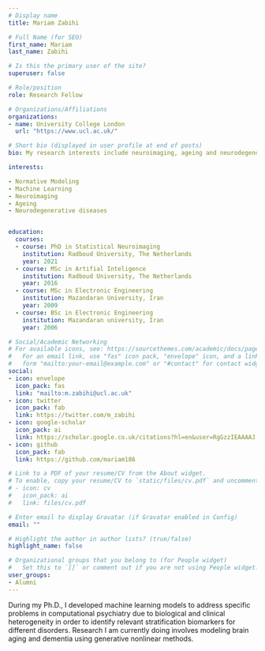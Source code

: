 ```yaml
---
# Display name
title: Mariam Zabihi

# Full Name (for SEO)
first_name: Mariam
last_name: Zabihi

# Is this the primary user of the site?
superuser: false

# Role/position
role: Research Fellow

# Organizations/Affiliations
organizations:
- name: University College London
  url: "https://www.ucl.ac.uk/"

# Short bio (displayed in user profile at end of posts)
bio: My research interests include neuroimaging, ageing and neurodegenerative diseases

interests:

- Normative Modeling
- Machine Learning
- Neuroimaging
- Ageing
- Neurodegenerative diseases


education:
  courses:
  - course: PhD in Statistical Neuroimaging 
    institution: Radboud University, The Netherlands
    year: 2021
  - course: MSc in Artifial Inteligence
    institution: Radboud University, The Netherlands
    year: 2016
  - course: MSc in Electronic Engineering
    institution: Mazandaran University, Iran
    year: 2009
  - course: BSc in Electronic Engineering
    institution: Mazandaran university, Iran
    year: 2006

# Social/Academic Networking
# For available icons, see: https://sourcethemes.com/academic/docs/page-builder/#icons
#   For an email link, use "fas" icon pack, "envelope" icon, and a link in the
#   form "mailto:your-email@example.com" or "#contact" for contact widget.
social:
- icon: envelope
  icon_pack: fas
  link: "mailto:m.zabihi@ucl.ac.uk"
- icon: twitter
  icon_pack: fab
  link: https://twitter.com/m_zabihi
- icon: google-scholar
  icon_pack: ai
  link: https://scholar.google.co.uk/citations?hl=en&user=RgGzzIEAAAAJ
- icon: github
  icon_pack: fab
  link: https://github.com/mariam186

# Link to a PDF of your resume/CV from the About widget.
# To enable, copy your resume/CV to `static/files/cv.pdf` and uncomment the lines below.
# - icon: cv
#   icon_pack: ai
#   link: files/cv.pdf

# Enter email to display Gravatar (if Gravatar enabled in Config)
email: ""

# Highlight the author in author lists? (true/false)
highlight_name: false

# Organizational groups that you belong to (for People widget)
#   Set this to `[]` or comment out if you are not using People widget.
user_groups:
- Alumni
---
```

During my Ph.D., I developed machine learning models to address specific problems in computational psychiatry due to biological and clinical heterogeneity in order to identify relevant stratification biomarkers for different disorders. Research I am currently doing involves modeling brain aging and dementia using generative nonlinear methods.
